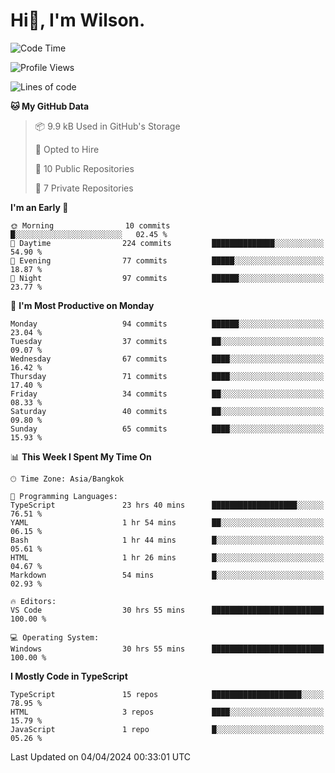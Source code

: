 # Hi👋, I'm Wilson.
<!--START_SECTION:waka-->
![Code Time](http://img.shields.io/badge/Code%20Time-1%2C255%20hrs%2026%20mins-blue)

![Profile Views](http://img.shields.io/badge/Profile%20Views-0-blue)

![Lines of code](https://img.shields.io/badge/From%20Hello%20World%20I%27ve%20Written-188.1%20thousand%20lines%20of%20code-blue)

**🐱 My GitHub Data** 

> 📦 9.9 kB Used in GitHub's Storage 
 > 
> 💼 Opted to Hire
 > 
> 📜 10 Public Repositories 
 > 
> 🔑 7 Private Repositories 
 > 
**I'm an Early 🐤** 

```text
🌞 Morning                10 commits          █░░░░░░░░░░░░░░░░░░░░░░░░   02.45 % 
🌆 Daytime                224 commits         ██████████████░░░░░░░░░░░   54.90 % 
🌃 Evening                77 commits          █████░░░░░░░░░░░░░░░░░░░░   18.87 % 
🌙 Night                  97 commits          ██████░░░░░░░░░░░░░░░░░░░   23.77 % 
```
📅 **I'm Most Productive on Monday** 

```text
Monday                   94 commits          ██████░░░░░░░░░░░░░░░░░░░   23.04 % 
Tuesday                  37 commits          ██░░░░░░░░░░░░░░░░░░░░░░░   09.07 % 
Wednesday                67 commits          ████░░░░░░░░░░░░░░░░░░░░░   16.42 % 
Thursday                 71 commits          ████░░░░░░░░░░░░░░░░░░░░░   17.40 % 
Friday                   34 commits          ██░░░░░░░░░░░░░░░░░░░░░░░   08.33 % 
Saturday                 40 commits          ██░░░░░░░░░░░░░░░░░░░░░░░   09.80 % 
Sunday                   65 commits          ████░░░░░░░░░░░░░░░░░░░░░   15.93 % 
```


📊 **This Week I Spent My Time On** 

```text
🕑︎ Time Zone: Asia/Bangkok

💬 Programming Languages: 
TypeScript               23 hrs 40 mins      ███████████████████░░░░░░   76.51 % 
YAML                     1 hr 54 mins        ██░░░░░░░░░░░░░░░░░░░░░░░   06.15 % 
Bash                     1 hr 44 mins        █░░░░░░░░░░░░░░░░░░░░░░░░   05.61 % 
HTML                     1 hr 26 mins        █░░░░░░░░░░░░░░░░░░░░░░░░   04.67 % 
Markdown                 54 mins             █░░░░░░░░░░░░░░░░░░░░░░░░   02.93 % 

🔥 Editors: 
VS Code                  30 hrs 55 mins      █████████████████████████   100.00 % 

💻 Operating System: 
Windows                  30 hrs 55 mins      █████████████████████████   100.00 % 
```

**I Mostly Code in TypeScript** 

```text
TypeScript               15 repos            ████████████████████░░░░░   78.95 % 
HTML                     3 repos             ████░░░░░░░░░░░░░░░░░░░░░   15.79 % 
JavaScript               1 repo              █░░░░░░░░░░░░░░░░░░░░░░░░   05.26 % 
```




 Last Updated on 04/04/2024 00:33:01 UTC
<!--END_SECTION:waka-->
